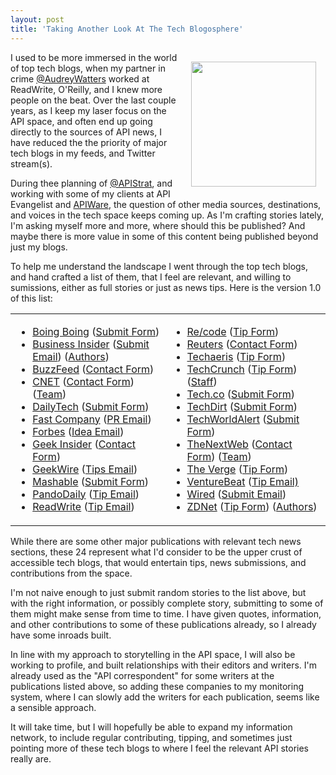 ```yaml
---
layout: post
title: 'Taking Another Look At The Tech Blogosphere'
---
```

<p><img style="padding: 15px;" src="https://s3.amazonaws.com/kinlane-productions/bw-icons/bw-blogosphere-question.png" alt="" width="200" align="right" /></p>
<p>I used to be more immersed in the world of top tech blogs, when my partner in crime <a href="https://twitter.com/audreywatters/">@AudreyWatters</a> worked at ReadWrite, O'Reilly, and I knew more people on the beat. Over the last couple years, as I keep my laser focus on the API space, and often end up going directly to the sources of API news, I have reduced the the priority of major tech blogs in my feeds, and Twitter stream(s).</p>
<p>During thee planning of <a href="http://austin2015.apistrat.com/">@APIStrat</a>, and working with some of my clients at API Evangelist and <a href="http://apiware.io">APIWare</a>, the question of other media sources, destinations, and voices in the tech space keeps coming up. As I'm crafting stories lately, I'm asking myself more and more, where should this be published? And maybe there is more value in some of this content being published beyond just my blogs.</p>
<p>To help me understand the landscape I went through the top tech blogs, and hand crafted a list of them, that I feel are relevant, and willing to sumissions, either as full stories or just as news tips. Here is the version 1.0 of this list:</p>
<table width="100%">
<tbody>
<tr>
<td>
<ul>
<li><a href="http://boingboing.com">Boing Boing</a>&nbsp;(<a href="http://boingboing.net/s/">Submit Form</a>)</li>
<li><a href="http://businessinsider.com">Business Insider</a>&nbsp;(<a href="mailto: contributors@businessinsider.com">Submit Email</a>) (<a href="http://www.businessinsider.com/authors">Authors</a>)</li>
<li><a href="http://buzzfeed.com">BuzzFeed</a>&nbsp;(<a href="http://www.buzzfeed.com/about/contact">Contact Form</a>)</li>
<li><a href="http://cnet.com/news">CNET</a>&nbsp;(<a href="http://www.cnet.com/contact/">Contact Form</a>) (<a href="http://www.cnet.com/meet-the-team/">Team</a>)</li>
<li><a href="http://www.dailytech.com">DailyTech</a>&nbsp;(<a href="http://www.dailytech.com/submitnews.aspx">Submit Form</a>)</li>
<li><a href="http://fastcompany.com">Fast Company</a>&nbsp;(<a href="mailto:pr@fastcompany.com">PR Email</a>)</li>
<li><a href="http://forbes.com">Forbes</a>&nbsp;(<a href="mailto:ideas@forbes.com">Idea Email</a>)</li>
<li><a href="http://www.geekinsider.com">Geek Insider</a>&nbsp;(<a href="http://www.geekinsider.com/contact/">Contact Form</a>)</li>
<li><a href="http://geekwire.com">GeekWire</a>&nbsp;(<a href="mailto:tips@geekwire.com">Tips Email</a>)</li>
<li><a href="http://mashable.com/">Mashable</a>&nbsp;(<a href="http://mashable.com/submit/">Submit Form</a>)</li>
<li><a href="http://www.pandodaily.com">PandoDaily</a>&nbsp;(<a href="mailto:hello@pandodaily.com">Tip Email</a>)</li>
<li><a href="http://www.readwriteweb.com">ReadWrite</a>&nbsp;(<a href="mailto:tips@readwrite.com">Tip Email</a>)</li>
</ul>
</td>
<td>
<ul>
<li><a href="http://recode.net">Re/code</a>&nbsp;(<a href="http://recode.net/tips/">Tip Form</a>)</li>
<li><a href="http://reuters.com">Reuters</a>&nbsp;(<a href="http://thomsonreuters.com/en/contact-us.html">Contact Form</a>)</li>
<li><a href="http://techaeris.com/">Techaeris</a>&nbsp;(<a href="http://techaeris.com/contact-ustips/">Tip Form</a>)</li>
<li><a href="http://techcrunch.com">TechCrunch</a>&nbsp;(<a href="http://techcrunch.com/got-a-tip/">Tip Form</a>) (<a href="http://techcrunch.com/about/">Staff</a>)</li>
<li><a href="http://tech.co/">Tech.co</a>&nbsp;(<a href="http://tech.co/submit-news-tips">Submit Form</a>)</li>
<li><a href="https://www.techdirt.com/">TechDirt</a>&nbsp;(<a href="https://www.techdirt.com/submitstory.php">Submit Form</a>)</li>
<li><a href="http://techworldalert.com/">TechWorldAlert</a>&nbsp;(<a href="http://techworldalert.com/submit-news/">Submit Form</a>)</li>
<li><a href="http://thenextweb.com/">TheNextWeb</a>&nbsp;(<a href="http://thenextweb.com/about/contact/">Contact Form</a>) (<a href="http://thenextweb.com/about/team/">Team</a>)</li>
<li><a href="http://theverge.com">The Verge</a>&nbsp;(<a href="http://www.theverge.com/tip-us">Tip Form</a>)</li>
<li><a href="http://venturebeat.com">VentureBeat</a> (<a href="mailto:tips@venturebeat.com">Tip Email)</a></li>
<li><a href="http://wired.com">Wired</a>&nbsp;(<a href="mailto:submit@wired.com">Submit Email</a>)</li>
<li><a href="http://zdnet.com">ZDNet</a>&nbsp;(<a href="http://www.zdnet.com/tip-us-off/">Tip Form</a>) (<a href="http://www.zdnet.com/blog/">Authors</a>)</li>
</ul>
</td>
</tr>
</tbody>
</table>
<p>While there are some other major publications with relevant tech news sections, these 24 represent what I'd consider to be the upper crust of accessible tech blogs, that would entertain tips, news submissions, and contributions from the space.</p>
<p>I'm not naive enough to just submit random stories to the list above, but with the right information, or possibly complete story, submitting to some of them might make sense from time to time. I have given quotes, information, and other contributions to some of these publications already, so I already have some inroads built.</p>
<p>In line with my approach to storytelling in the API space, I will also be working to profile, and built relationships with their editors and writers. I'm already used as the "API correspondent" for some writers at the publications listed above, so adding these companies to my monitoring system, where I can slowly add the writers for each publication, seems like a sensible approach.</p>
<p>It will take time, but I will hopefully be able to expand my information network, to include regular contributing, tipping, and sometimes just pointing more of these tech blogs to where I feel the relevant API stories really are.</p>